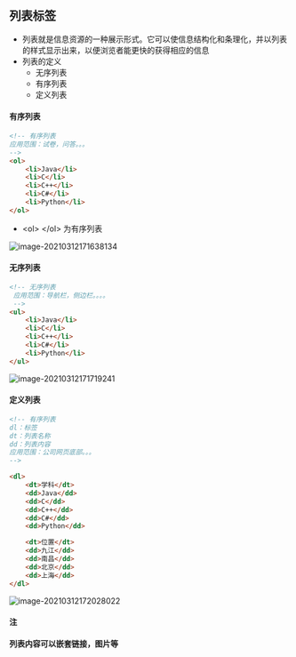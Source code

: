 ## 列表标签

- 列表就是信息资源的一种展示形式。它可以使信息结构化和条理化，并以列表的样式显示出来，以便浏览者能更快的获得相应的信息
- 列表的定义
    - 无序列表
    - 有序列表
    - 定义列表

#### 有序列表

```html
<!-- 有序列表
应用范围：试卷，问答。。。
-->
<ol>
    <li>Java</li>
    <li>C</li>
    <li>C++</li>
    <li>C#</li>
    <li>Python</li>
</ol>
```

- \<ol> \</ol> 为有序列表

![image-20210312171638134](https://img2020.cnblogs.com/blog/2213660/202103/2213660-20210312171638383-409842652.png) 

#### 无序列表

```html
<!-- 无序列表
 应用范围：导航栏，侧边栏。。。。
 -->
<ul>
    <li>Java</li>
    <li>C</li>
    <li>C++</li>
    <li>C#</li>
    <li>Python</li>
</ul>
```

![image-20210312171719241](https://img2020.cnblogs.com/blog/2213660/202103/2213660-20210312171719601-1187507744.png) 

#### 定义列表

```html
<!-- 有序列表
dl：标签
dt：列表名称
dd：列表内容
应用范围：公司网页底部。。。
-->

<dl>
    <dt>学科</dt>
    <dd>Java</dd>
    <dd>C</dd>
    <dd>C++</dd>
    <dd>C#</dd>
    <dd>Python</dd>

    <dt>位置</dt>
    <dd>九江</dd>
    <dd>南昌</dd>
    <dd>北京</dd>
    <dd>上海</dd>
</dl>
```

![image-20210312172028022](https://img2020.cnblogs.com/blog/2213660/202103/2213660-20210312172028408-1457152291.png)



#### **注** 

**列表内容可以嵌套链接，图片等** 

